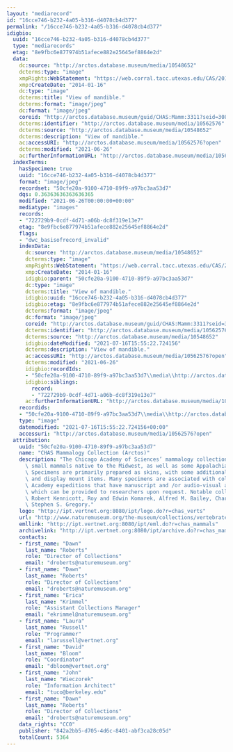 ```yaml
---
layout: "mediarecord"
id: "16cce746-b232-4a05-b316-d4078cb4d377"
permalink: "/16cce746-b232-4a05-b316-d4078cb4d377"
idigbio:
  uuid: "16cce746-b232-4a05-b316-d4078cb4d377"
  type: "mediarecords"
  etag: "8e9fbc6e877974b51afece882e25645ef8864e2d"
  data:
    dc:source: "http://arctos.database.museum/media/10548652"
    dcterms:type: "image"
    xmpRights:WebStatement: "https://web.corral.tacc.utexas.edu/CAS/20161217-02/jpg/chas_mamm_3311.7.jpg"
    xmp:CreateDate: "2014-01-16"
    dc:type: "image"
    dcterms:title: "View of mandible."
    dcterms:format: "image/jpeg"
    dc:format: "image/jpeg"
    coreid: "http://arctos.database.museum/guid/CHAS:Mamm:3311?seid=3088319"
    dcterms:identifier: "http://arctos.database.museum/media/10562576"
    dcterms:source: "http://arctos.database.museum/media/10548652"
    dcterms:description: "View of mandible."
    ac:accessURI: "http://arctos.database.museum/media/10562576?open"
    dcterms:modified: "2021-06-26"
    ac:furtherInformationURL: "http://arctos.database.museum/media/10562576"
  indexTerms:
    hasSpecimen: true
    uuid: "16cce746-b232-4a05-b316-d4078cb4d377"
    format: "image/jpeg"
    recordset: "50cfe20a-9100-4710-89f9-a97bc3aa53d7"
    dqs: 0.36363636363636365
    modified: "2021-06-26T00:00:00+00:00"
    mediatype: "images"
    records:
    - "722729b9-0cdf-4d71-a06b-dc8f319e13e7"
    etag: "8e9fbc6e877974b51afece882e25645ef8864e2d"
    flags:
    - "dwc_basisofrecord_invalid"
    indexData:
      dc:source: "http://arctos.database.museum/media/10548652"
      dcterms:type: "image"
      xmpRights:WebStatement: "https://web.corral.tacc.utexas.edu/CAS/20161217-02/jpg/chas_mamm_3311.7.jpg"
      xmp:CreateDate: "2014-01-16"
      idigbio:parent: "50cfe20a-9100-4710-89f9-a97bc3aa53d7"
      dc:type: "image"
      dcterms:title: "View of mandible."
      idigbio:uuid: "16cce746-b232-4a05-b316-d4078cb4d377"
      idigbio:etag: "8e9fbc6e877974b51afece882e25645ef8864e2d"
      dcterms:format: "image/jpeg"
      dc:format: "image/jpeg"
      coreid: "http://arctos.database.museum/guid/CHAS:Mamm:3311?seid=3088319"
      dcterms:identifier: "http://arctos.database.museum/media/10562576"
      dcterms:source: "http://arctos.database.museum/media/10548652"
      idigbio:dateModified: "2021-07-16T15:55:22.724156"
      dcterms:description: "View of mandible."
      ac:accessURI: "http://arctos.database.museum/media/10562576?open"
      dcterms:modified: "2021-06-26"
      idigbio:recordIds:
      - "50cfe20a-9100-4710-89f9-a97bc3aa53d7\\media\\http://arctos.database.museum/media/10562576"
      idigbio:siblings:
        record:
        - "722729b9-0cdf-4d71-a06b-dc8f319e13e7"
      ac:furtherInformationURL: "http://arctos.database.museum/media/10562576"
    recordids:
    - "50cfe20a-9100-4710-89f9-a97bc3aa53d7\\media\\http://arctos.database.museum/media/10562576"
    type: "image"
    datemodified: "2021-07-16T15:55:22.724156+00:00"
    accessuri: "http://arctos.database.museum/media/10562576?open"
  attribution:
    uuid: "50cfe20a-9100-4710-89f9-a97bc3aa53d7"
    name: "CHAS Mammalogy Collection (Arctos)"
    description: "The Chicago Academy of Sciences’ mammalogy collection contains mostly\
      \ small mammals native to the Midwest, as well as some Appalachian species.\
      \ Specimens are primarily prepared as skins, with some additional osteological\
      \ and display mount items. Many specimens are associated with collectors or\
      \ Academy expeditions that have manuscript and /or audio-visual archival material,\
      \ which can be provided to researchers upon request. Notable collectors include\
      \ Robert Kennicott, Roy and Edwin Komarek, Alfred M. Bailey, Charles D. Brower,\
      \ Stephen S. Gregory."
    logo: "http://ipt.vertnet.org:8080/ipt/logo.do?r=chas_verts"
    url: "http://www.naturemuseum.org/the-museum/collections/vertebrates"
    emllink: "http://ipt.vertnet.org:8080/ipt/eml.do?r=chas_mammals"
    archivelink: "http://ipt.vertnet.org:8080/ipt/archive.do?r=chas_mammals"
    contacts:
    - first_name: "Dawn"
      last_name: "Roberts"
      role: "Director of Collections"
      email: "droberts@naturemuseum.org"
    - first_name: "Dawn"
      last_name: "Roberts"
      role: "Director of Collections"
      email: "droberts@naturemuseum.org"
    - first_name: "Erica"
      last_name: "Krimmel"
      role: "Assistant Collections Manager"
      email: "ekrimmel@naturemuseum.org"
    - first_name: "Laura"
      last_name: "Russell"
      role: "Programmer"
      email: "larussell@vertnet.org"
    - first_name: "David"
      last_name: "Bloom"
      role: "Coordinator"
      email: "dbloom@vertnet.org"
    - first_name: "John"
      last_name: "Wieczorek"
      role: "Information Architect"
      email: "tuco@berkeley.edu"
    - first_name: "Dawn"
      last_name: "Roberts"
      role: "Director of Collections"
      email: "droberts@naturemuseum.org"
    data_rights: "CC0"
    publisher: "842a2bb5-d705-4d6c-8401-abf3ca28c05d"
    totalCount: 5364
---
```

